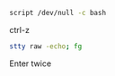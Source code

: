 
```bash - target
script /dev/null -c bash 
```

ctrl-z 

```bash - kali
stty raw -echo; fg 
```

Enter twice